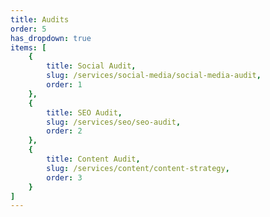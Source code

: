 ```yaml
---
title: Audits
order: 5
has_dropdown: true
items: [
    {
        title: Social Audit,
        slug: /services/social-media/social-media-audit,
        order: 1
    },
    {
        title: SEO Audit,
        slug: /services/seo/seo-audit,
        order: 2
    },
    {
        title: Content Audit,
        slug: /services/content/content-strategy,
        order: 3
    }
]
---
```

